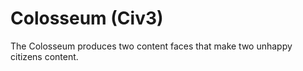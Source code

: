 # Colosseum (Civ3)

The Colosseum produces two content faces that make two unhappy citizens content.